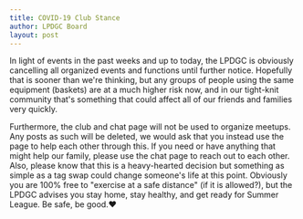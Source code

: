 ```yaml
---
title: COVID-19 Club Stance
author: LPDGC Board
layout: post
---
```


In light of events in the past weeks and up to today, the LPDGC is obviously cancelling all organized events and functions until further notice. Hopefully that is sooner than we're thinking, but any groups of people using the same equipment (baskets) are at a much higher risk now, and in our tight-knit community that's something that could affect all of our friends and families very quickly.

Furthermore, the club and chat page will not be used to organize meetups. Any posts as such will be deleted, we would ask that you instead use the page to help each other through this. If you need or have anything that might help our family, please use the chat page to reach out to each other.
Also, please know that this is a heavy-hearted decision but something as simple as a tag swap could change someone's life at this point. Obviously you are 100% free to "exercise at a safe distance" (if it is allowed?), but the LPDGC advises you stay home, stay healthy, and get ready for Summer League. Be safe, be good.❤️